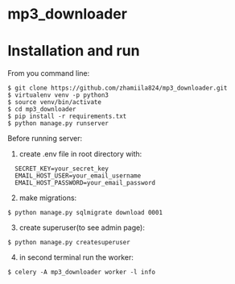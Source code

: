 # mp3_downloader
# Installation and run
From you command line:
```
$ git clone https://github.com/zhamiila824/mp3_downloader.git
$ virtualenv venv -p python3
$ source venv/bin/activate
$ cd mp3_downloader
$ pip install -r requirements.txt
$ python manage.py runserver
```

Before running server:
1) create .env file in root directory with:
```
  SECRET_KEY=your_secret_key
  EMAIL_HOST_USER=your_email_username
  EMAIL_HOST_PASSWORD=your_email_password
```
2) make migrations:
```
$ python manage.py sqlmigrate download 0001
```
3) create superuser(to see admin page):
```
$ python manage.py createsuperuser
```
4) in second terminal run the worker:
```
$ celery -A mp3_downloader worker -l info
```
